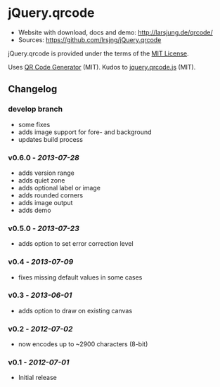 # jQuery.qrcode

* Website with download, docs and demo: <http://larsjung.de/qrcode/>
* Sources: <https://github.com/lrsjng/jQuery.qrcode>

jQuery.qrcode is provided under the terms of the [MIT License](https://github.com/lrsjng/jQuery.qrcode/blob/master/LICENSE.md).

Uses [QR Code Generator](http://www.d-project.com/qrcode/index.html) (MIT). Kudos to [jquery.qrcode.js](https://github.com/jeromeetienne/jquery-qrcode) (MIT).


## Changelog


### develop branch

* some fixes
* adds image support for fore- and background
* updates build process


### v0.6.0 - *2013-07-28*

* adds version range
* adds quiet zone
* adds optional label or image
* adds rounded corners
* adds image output
* adds demo


### v0.5.0 - *2013-07-23*

* adds option to set error correction level


### v0.4 - *2013-07-09*

* fixes missing default values in some cases


### v0.3 - *2013-06-01*

* adds option to draw on existing canvas


### v0.2 - *2012-07-02*

* now encodes up to ~2900 characters (8-bit)


### v0.1 - *2012-07-01*

* Initial release
